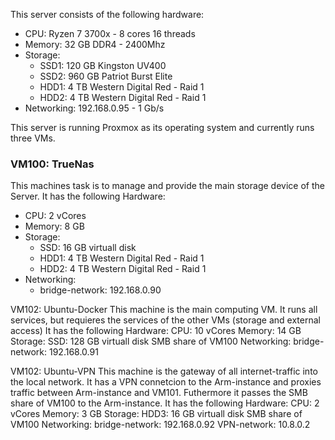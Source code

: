 This server consists of the following hardware:

* CPU: Ryzen 7 3700x - 8 cores 16 threads
* Memory: 32 GB DDR4 - 2400Mhz
* Storage:
  * SSD1: 120 GB Kingston UV400
  * SSD2: 960 GB Patriot Burst Elite
  * HDD1: 4 TB Western Digital Red - Raid 1
  * HDD2: 4 TB Western Digital Red - Raid 1
* Networking: 192.168.0.95 - 1 Gb/s

This server is running Proxmox as its operating system and currently runs three VMs.

### VM100: TrueNas
This machines task is to manage and provide the main storage device of the Server.
It has the following Hardware:
* CPU: 2 vCores
* Memory: 8 GB
* Storage: 
  * SSD: 16 GB virtuall disk
  * HDD1: 4 TB Western Digital Red - Raid 1
  * HDD2: 4 TB Western Digital Red - Raid 1
* Networking: 
  * bridge-network: 192.168.0.90

VM102: Ubuntu-Docker
	This machine is the main computing VM. It runs all services, but requieres the services of the other VMs (storage and external access)
	It has the following Hardware:
		CPU: 10 vCores
		Memory: 14 GB
		Storage: 
			SSD: 128 GB virtuall disk
			SMB share of VM100
		Networking: 
			bridge-network: 192.168.0.91

VM102: Ubuntu-VPN
	This machine is the gateway of all internet-traffic into the local network. It has a VPN connetcion to the Arm-instance and proxies traffic between Arm-instance and VM101.
	Futhermore it passes the SMB share of VM100 to the Arm-instance.
	It has the following Hardware:
		CPU: 2 vCores
		Memory: 3 GB
		Storage: 
			HDD3: 16 GB virtuall disk
			SMB share of VM100
		Networking: 
			bridge-network: 192.168.0.92
			VPN-network: 10.8.0.2
